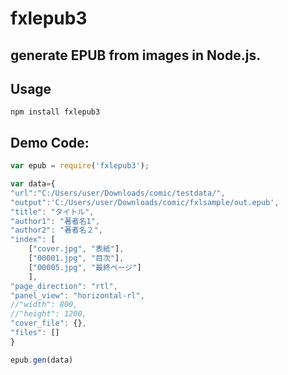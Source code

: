 # fxlepub3
generate EPUB from images in Node.js.
------

## Usage


	npm install fxlepub3


## Demo Code:
```javascript
var epub = require('fxlepub3'); 

var data={
"url":"C:/Users/user/Downloads/comic/testdata/",
"output":'C:/Users/user/Downloads/comic/fxlsample/out.epub',
"title": "タイトル",
"author1": "著者名1",
"author2": "著者名２",
"index": [
    ["cover.jpg", "表紙"],
    ["00001.jpg", "目次"],
    ["00005.jpg", "最終ページ"]
    ],
"page_direction": "rtl",
"panel_view": "horizontal-rl",
//"width": 800,
//"height": 1200,
"cover_file": {},
"files": []
}

epub.gen(data)
```